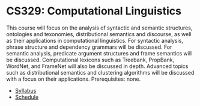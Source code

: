 CS329: Computational Linguistics
=====

This course will focus on the analysis of syntactic and semantic structures, ontologies and texonomies, distributional semantics and discourse, as well as their applications in computational linguistics. For syntactic analysis, phrase structure and dependency grammars will be discussed. For semantic analysis, predicate argument structures and frame semantics will be discussed.  Computational lexicons such as Treebank, PropBank, WordNet, and FrameNet will also be discussed in depth.  Advanced topics such as distributional semantics and clustering algorithms will be discussed with a focus on their applications. Prerequisites: none.

* [Syllabus](../../wiki/Syllabus)
* [Schedule](../../wiki/Schedule)
